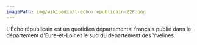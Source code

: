 ```yaml
---
imagePath: img/wikipedia/l-echo-republicain-228.png
---
```


L’Écho républicain est un quotidien départemental français publié dans le département d'Eure-et-Loir et le sud du département des Yvelines.

